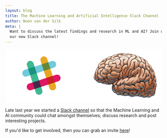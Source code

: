 ```yaml
---
layout: blog
title: The Machine Learning and Artificial Intelligence Slack Channel
author: Noon van der Silk
meta: |
  Want to discuss the latest findings and research in ML and AI? Join us in
  our new Slack channel!
---
```

<!-- /img/blog/ -->
    
<img src="./slack-brain.png" class="image fit" />

Late last year we started a [Slack channel](https://ml-ai.slack.com/) so that
the Machine Learning and AI community could chat amongst themselves; discuss
research and post interesting projects.

If you'd like to get involved, then you can grab an invite
[here](http://ml-ai-invite.herokuapp.com)!


